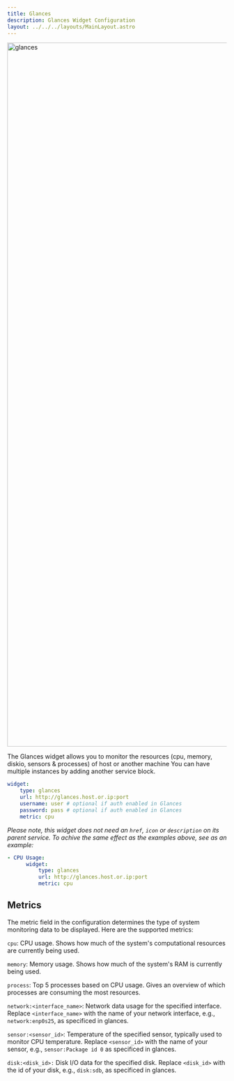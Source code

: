 ```yaml
---
title: Glances
description: Glances Widget Configuration
layout: ../../../layouts/MainLayout.astro
---
```


<img width="1614" alt="glances" src="https://github.com/benphelps/homepage-docs/assets/82196/25648c97-2c1b-4db0-b5a5-f1509806079c">

The Glances widget allows you to monitor the resources (cpu, memory, diskio, sensors & processes) of host or another machine You can have multiple instances by adding another service block.

```yaml
widget:
    type: glances
    url: http://glances.host.or.ip:port
    username: user # optional if auth enabled in Glances
    password: pass # optional if auth enabled in Glances
    metric: cpu
```

_Please note, this widget does not need an `href`, `icon` or `description` on its parent service. To achive the same effect as the examples above, see as an example:_

```yaml
- CPU Usage:
      widget:
          type: glances
          url: http://glances.host.or.ip:port
          metric: cpu
```

## Metrics

The metric field in the configuration determines the type of system monitoring data to be displayed. Here are the supported metrics:

`cpu`: CPU usage. Shows how much of the system's computational resources are currently being used.

`memory`: Memory usage. Shows how much of the system's RAM is currently being used.

`process`: Top 5 processes based on CPU usage. Gives an overview of which processes are consuming the most resources.

`network:<interface_name>`: Network data usage for the specified interface. Replace `<interface_name>` with the name of your network interface, e.g., `network:enp0s25`, as specificed in glances.

`sensor:<sensor_id>`: Temperature of the specified sensor, typically used to monitor CPU temperature. Replace `<sensor_id>` with the name of your sensor, e.g., `sensor:Package id 0` as specificed in glances.

`disk:<disk_id>:` Disk I/O data for the specified disk. Replace `<disk_id>` with the id of your disk, e.g., `disk:sdb`, as specificed in glances.
